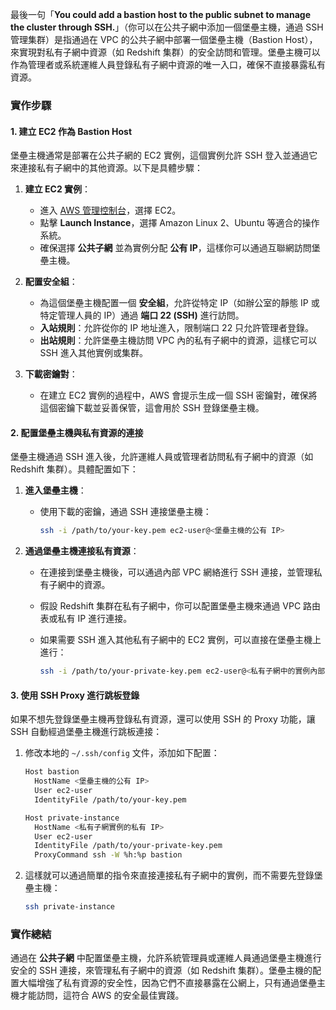 最後一句「**You could add a bastion host to the public subnet to manage the cluster through SSH.**」（你可以在公共子網中添加一個堡壘主機，通過 SSH 管理集群）是指通過在 VPC 的公共子網中部署一個堡壘主機（Bastion Host），來實現對私有子網中資源（如 Redshift 集群）的安全訪問和管理。堡壘主機可以作為管理者或系統運維人員登錄私有子網中資源的唯一入口，確保不直接暴露私有資源。

### 實作步驟

#### 1. **建立 EC2 作為 Bastion Host**  
堡壘主機通常是部署在公共子網的 EC2 實例，這個實例允許 SSH 登入並通過它來連接私有子網中的其他資源。以下是具體步驟：

1. **建立 EC2 實例**：
   - 進入 [AWS 管理控制台](https://aws.amazon.com/console/)，選擇 EC2。
   - 點擊 **Launch Instance**，選擇 Amazon Linux 2、Ubuntu 等適合的操作系統。
   - 確保選擇 **公共子網** 並為實例分配 **公有 IP**，這樣你可以通過互聯網訪問堡壘主機。

2. **配置安全組**：
   - 為這個堡壘主機配置一個 **安全組**，允許從特定 IP（如辦公室的靜態 IP 或特定管理人員的 IP）通過 **端口 22 (SSH)** 進行訪問。
   - **入站規則**：允許從你的 IP 地址進入，限制端口 22 只允許管理者登錄。
   - **出站規則**：允許堡壘主機訪問 VPC 內的私有子網中的資源，這樣它可以 SSH 進入其他實例或集群。

3. **下載密鑰對**：
   - 在建立 EC2 實例的過程中，AWS 會提示生成一個 SSH 密鑰對，確保將這個密鑰下載並妥善保管，這會用於 SSH 登錄堡壘主機。

#### 2. **配置堡壘主機與私有資源的連接**
堡壘主機通過 SSH 進入後，允許運維人員或管理者訪問私有子網中的資源（如 Redshift 集群）。具體配置如下：

1. **進入堡壘主機**：
   - 使用下載的密鑰，通過 SSH 連接堡壘主機：

     ```bash
     ssh -i /path/to/your-key.pem ec2-user@<堡壘主機的公有 IP>
     ```

2. **通過堡壘主機連接私有資源**：
   - 在連接到堡壘主機後，可以通過內部 VPC 網絡進行 SSH 連接，並管理私有子網中的資源。
   - 假設 Redshift 集群在私有子網中，你可以配置堡壘主機來通過 VPC 路由表或私有 IP 進行連接。
   - 如果需要 SSH 進入其他私有子網中的 EC2 實例，可以直接在堡壘主機上進行：

     ```bash
     ssh -i /path/to/your-private-key.pem ec2-user@<私有子網中的實例內部 IP>
     ```

#### 3. **使用 SSH Proxy 進行跳板登錄**
如果不想先登錄堡壘主機再登錄私有資源，還可以使用 SSH 的 Proxy 功能，讓 SSH 自動經過堡壘主機進行跳板連接：

1. 修改本地的 `~/.ssh/config` 文件，添加如下配置：
   ```bash
   Host bastion
     HostName <堡壘主機的公有 IP>
     User ec2-user
     IdentityFile /path/to/your-key.pem

   Host private-instance
     HostName <私有子網實例的私有 IP>
     User ec2-user
     IdentityFile /path/to/your-private-key.pem
     ProxyCommand ssh -W %h:%p bastion
   ```

2. 這樣就可以通過簡單的指令來直接連接私有子網中的實例，而不需要先登錄堡壘主機：
   ```bash
   ssh private-instance
   ```

### 實作總結
通過在 **公共子網** 中配置堡壘主機，允許系統管理員或運維人員通過堡壘主機進行安全的 SSH 連接，來管理私有子網中的資源（如 Redshift 集群）。堡壘主機的配置大幅增強了私有資源的安全性，因為它們不直接暴露在公網上，只有通過堡壘主機才能訪問，這符合 AWS 的安全最佳實踐。